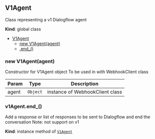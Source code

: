 <a name="V1Agent"></a>

## V1Agent
Class representing a v1 Dialogflow agent

**Kind**: global class  

* [V1Agent](#V1Agent)
    * [new V1Agent(agent)](#new_V1Agent_new)
    * [.end_()](#V1Agent+end_)

<a name="new_V1Agent_new"></a>

### new V1Agent(agent)
Constructor for V1Agent object
To be used in with WebhookClient class


| Param | Type | Description |
| --- | --- | --- |
| agent | <code>Object</code> | instance of WebhookClient class |

<a name="V1Agent+end_"></a>

### v1Agent.end_()
Add a response or list of responses to be sent to Dialogflow and end the conversation
Note: not support on v1

**Kind**: instance method of [<code>V1Agent</code>](#V1Agent)  
